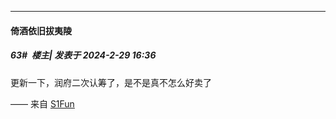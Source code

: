 ﻿
*****

####  倚酒依旧拔夷陵  
##### 63#         楼主| 发表于 2024-2-29 16:36

更新一下，润府二次认筹了，是不是真不怎么好卖了

—— 来自 [S1Fun](https://s1fun.koalcat.com)

